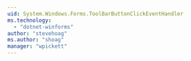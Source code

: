 ```yaml
---
uid: System.Windows.Forms.ToolBarButtonClickEventHandler
ms.technology: 
  - "dotnet-winforms"
author: "stevehoag"
ms.author: "shoag"
manager: "wpickett"
---
```

